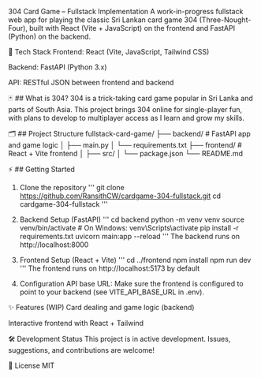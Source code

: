304 Card Game – Fullstack Implementation
A work-in-progress fullstack web app for playing the classic Sri Lankan card game 304 (Three-Nought-Four), built with React (Vite + JavaScript) on the frontend and FastAPI (Python) on the backend.

🚀 Tech Stack
Frontend: React (Vite, JavaScript, Tailwind CSS)

Backend: FastAPI (Python 3.x)

API: RESTful JSON between frontend and backend

🃏 ## What is 304?
304 is a trick-taking card game popular in Sri Lanka and parts of South Asia. This project brings 304 online for single-player fun, with plans to develop to multiplayer access as I learn and grow my skills.

🗂️ ## Project Structure
fullstack-card-game/
├── backend/        # FastAPI app and game logic
│   ├── main.py
│   └── requirements.txt
├── frontend/       # React + Vite frontend
│   ├── src/
│   └── package.json
└── README.md

⚡️ ## Getting Started
1. Clone the repository
'''
git clone https://github.com/RansithCW/cardgame-304-fullstack.git
cd cardgame-304-fullstack
'''

3. Backend Setup (FastAPI)
'''
cd backend
python -m venv venv
source venv/bin/activate  # On Windows: venv\Scripts\activate
pip install -r requirements.txt
uvicorn main:app --reload
'''
The backend runs on http://localhost:8000

5. Frontend Setup (React + Vite)
'''
cd ../frontend
npm install
npm run dev
'''
The frontend runs on http://localhost:5173 by default

6. Configuration
API base URL:
Make sure the frontend is configured to point to your backend (see VITE_API_BASE_URL in .env).

✨ Features (WIP)
  Card dealing and game logic (backend)

  Interactive frontend with React + Tailwind


🛠️ Development Status
This project is in active development. Issues, suggestions, and contributions are welcome!

📜 License
MIT
